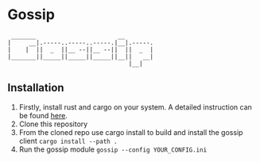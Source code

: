 # Gossip

```
 _______                       __
|     __|.-----..-----..-----.|__|.-----.
|    |  ||  _  ||__ --||__ --||  ||  _  |
|_______||_____||_____||_____||__||   __|
                                  |__|
```

## Installation

1. Firstly, install rust and cargo on your system. A detailed instruction can be found [here](https://doc.rust-lang.org/cargo/getting-started/installation.html).
2. Clone this repository
3. From the cloned repo use cargo install to build and install the gossip client `cargo install --path .`
4. Run the gossip module `gossip --config YOUR_CONFIG.ini`
